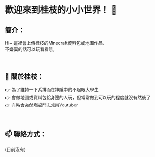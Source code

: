 # 歡迎來到桂枝的小小世界！ 👋

## 簡介：
  Hi~ 這裡會上傳桂枝的Minecraft資料包或地圖作品， <br>
  不嫌棄的話可以玩看看哦。<br><br><br>

## 🔭 關於桂枝：
  👉 為了維持一下系排而在神隱中的不起眼大學生 <br>
  👉 會做地圖或資料包給身邊的人玩，但常常做到可以玩的程度就沒有然後了 <br>
  👉 有時會突然燃起鬥志想當Youtuber <br><br><br>

## 📫 聯絡方式：
  (目前沒有)
  


<!--
**HolyGuizhi/HolyGuizhi** is a ✨ _special_ ✨ repository because its `README.md` (this file) appears on your GitHub profile.

Here are some ideas to get you started:

- 🔭 I’m currently working on ...
- 🌱 I’m currently learning ...
- 👯 I’m looking to collaborate on ...
- 🤔 I’m looking for help with ...
- 💬 Ask me about ...
- 📫 How to reach me: ...
- 😄 Pronouns: ...
- ⚡ Fun fact: ...
-->
